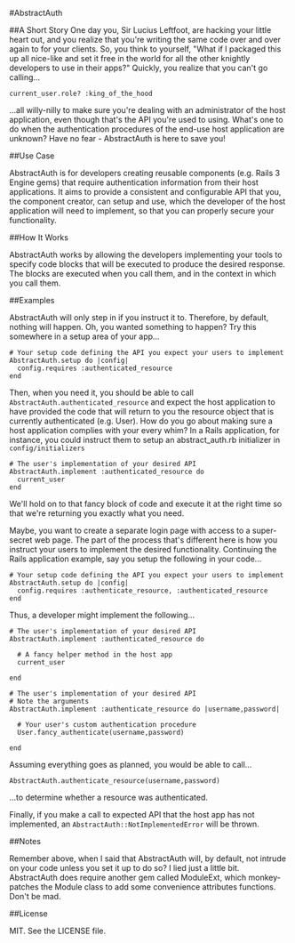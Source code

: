 #AbstractAuth

##A Short Story
One day you, Sir Lucius Leftfoot, are hacking your little heart out, and
you realize that you're writing the same code over and over again to for
your clients. So, you think to yourself, "What if I packaged this up all
nice-like and set it free in the world for all the other knightly
developers to use in their apps?" Quickly, you realize that you can't go
calling...

    current_user.role? :king_of_the_hood

...all willy-nilly to make sure you're dealing with an administrator of
the host application, even though that's the API you're used to using.
What's one to do when the authentication procedures of the end-use host
application are unknown? Have no fear - AbstractAuth is here to save
you!

##Use Case

AbstractAuth is for developers creating reusable components (e.g. Rails
3 Engine gems) that require authentication information from their host
applications. It aims to provide a consistent and configurable API that
you, the component creator, can setup and use, which the developer of the
host application will need to implement, so that you can properly secure
your functionality.

##How It Works

AbstractAuth works by allowing the developers implementing your tools to
specify code blocks that will be executed to produce the desired
response. The blocks are executed when you call them, and in the context
in which you call them.

##Examples

AbstractAuth will only step in if you instruct it to. Therefore, by
default, nothing will happen. Oh, you wanted something to happen? Try
this somewhere in a setup area of your app...

    # Your setup code defining the API you expect your users to implement
    AbstractAuth.setup do |config|
      config.requires :authenticated_resource
    end

Then, when you need it, you should be able to call `AbstractAuth.authenticated_resource`
and expect the host application to have provided the code that will
return to you the resource object that is currently authenticated (e.g.
User). How do you go about making sure a host application complies with
your every whim? In a Rails application, for instance, you could
instruct them to setup an abstract_auth.rb initializer in `config/initializers`

    # The user's implementation of your desired API
    AbstractAuth.implement :authenticated_resource do
      current_user
    end

We'll hold on to that fancy block of code and execute it at the right
time so that we're returning you exactly what you need.

Maybe, you want to create a separate login page with access to a
super-secret web page. The part of the process that's different here is
how you instruct your users to implement the desired functionality.
Continuing the Rails application example, say you setup the following
in your code...

    # Your setup code defining the API you expect your users to implement
    AbstractAuth.setup do |config|
      config.requires :authenticate_resource, :authenticated_resource
    end

Thus, a developer might implement the following...

    # The user's implementation of your desired API
    AbstractAuth.implement :authenticated_resource do

      # A fancy helper method in the host app
      current_user

    end

    # The user's implementation of your desired API
    # Note the arguments
    AbstractAuth.implement :authenticate_resource do |username,password|

      # Your user's custom authentication procedure
      User.fancy_authenticate(username,password)

    end

Assuming everything goes as planned, you would be able to call...

    AbstractAuth.authenticate_resource(username,password)

...to determine whether a resource was authenticated.

Finally, if you make a call to expected API that the host app has not
implemented, an `AbstractAuth::NotImplementedError` will be thrown.

##Notes

Remember above, when I said that AbstractAuth will, by default, not
intrude on your code unless you set it up to do so? I lied just a
little bit. AbstractAuth does require another gem called ModuleExt,
which monkey-patches the Module class to add some convenience
attributes functions. Don't be mad.

##License

MIT. See the LICENSE file.
